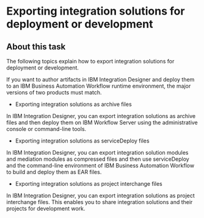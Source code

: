 <!-- image -->

# Exporting integration solutions for deployment or development

## About this task

The following topics explain how to export integration
solutions for deployment or development.

If you want to author
artifacts in IBM Integration
Designer and
deploy them to an IBM Business Automation
Workflow runtime
environment, the major versions of two products must match.

- Exporting integration solutions as archive files

In IBM Integration Designer, you can export integration solutions as archive files and then deploy them on IBM Workflow Server using the administrative console or command-line tools.
- Exporting integration solutions as serviceDeploy files

In IBM Integration Designer, you can export integration solution modules and mediation modules as compressed files and then use serviceDeploy and the command-line environment of IBM Business Automation Workflow to build and deploy them as EAR files.
- Exporting integration solutions as project interchange files

In IBM Integration Designer, you can export integration solutions as project interchange files. This enables you to share integration solutions and their projects for development work.